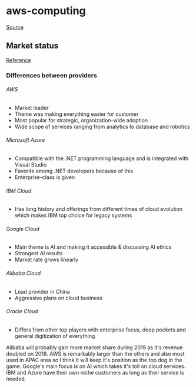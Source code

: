 # aws-computing

[Source](http://ec2-54-210-186-195.compute-1.amazonaws.com/)


## Market status

[Reference](https://www.datamation.com/cloud-computing/cloud-computing-companies.html)

### Differences between providers

###### AWS
* Market leader
* Theme was making everything easier for customer
* Most popular for strategic, organization-wide adoption
* Wide scope of services ranging from analytics to database and robotics

###### Microsoft Azure
* Compatible with the .NET programming language and is integrated with Visual Studio
* Favorite among .NET developers because of this
* Enterprise-class is given

###### IBM Cloud
* Has long history and offerings from different times of cloud evolution which makes IBM top choice for legacy systems

###### Google Cloud
* Main theme is AI and making it accessible & discussing AI ethics
* Strongest AI results
* Market rate grows linearly

###### Alibaba Cloud
* Lead provider in China
* Aggressive plans on cloud business

###### Oracle Cloud
* Differs from other top players with enterprise focus, deep pockets and general digitization of everything

Alibaba will probably gain more market share during 2019 as it's revenue doubled on 2018. AWS is remarkably larger than the others and also most used in APAC area so I think it will keep it's position as the top dog in the game. Google's main focus is on AI which takes it's toll on cloud services. IBM and Azure have their own niche customers as long as their service is needed.

